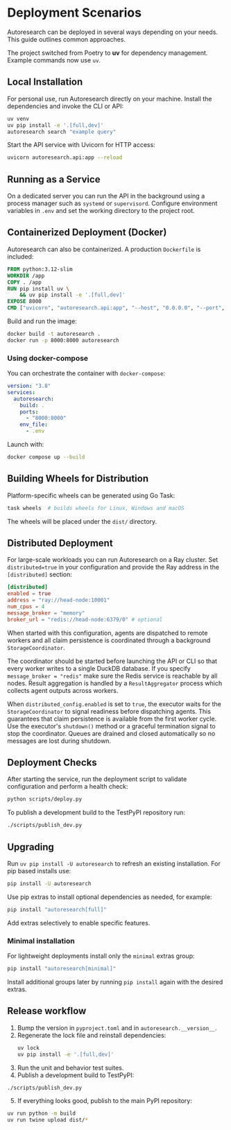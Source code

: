 # Deployment Scenarios

Autoresearch can be deployed in several ways depending on your needs. This guide outlines common approaches.

The project switched from Poetry to **uv** for dependency management. Example commands now use `uv`.

## Local Installation

For personal use, run Autoresearch directly on your machine. Install the dependencies and invoke the CLI or API:

```bash
uv venv
uv pip install -e '.[full,dev]'
autoresearch search "example query"
```

Start the API service with Uvicorn for HTTP access:

```bash
uvicorn autoresearch.api:app --reload
```

## Running as a Service

On a dedicated server you can run the API in the background using a process manager such as `systemd` or `supervisord`. Configure environment variables in `.env` and set the working directory to the project root.

## Containerized Deployment (Docker)

Autoresearch can also be containerized. A production `Dockerfile` is included:

```Dockerfile
FROM python:3.12-slim
WORKDIR /app
COPY . /app
RUN pip install uv \
    && uv pip install -e '.[full,dev]'
EXPOSE 8000
CMD ["uvicorn", "autoresearch.api:app", "--host", "0.0.0.0", "--port", "8000"]
```

Build and run the image:

```bash
docker build -t autoresearch .
docker run -p 8000:8000 autoresearch
```

### Using docker-compose

You can orchestrate the container with `docker-compose`:

```yaml
version: "3.8"
services:
  autoresearch:
    build: .
    ports:
      - "8000:8000"
    env_file:
      - .env
```

Launch with:

```bash
docker compose up --build
```

## Building Wheels for Distribution

Platform-specific wheels can be generated using Go Task:

```bash
task wheels  # builds wheels for Linux, Windows and macOS
```

The wheels will be placed under the `dist/` directory.

## Distributed Deployment

For large-scale workloads you can run Autoresearch on a Ray cluster.  Set
`distributed=true` in your configuration and provide the Ray address in the
`[distributed]` section:

```toml
[distributed]
enabled = true
address = "ray://head-node:10001"
num_cpus = 4
message_broker = "memory"
broker_url = "redis://head-node:6379/0" # optional
```

When started with this configuration, agents are dispatched to remote workers and all
claim persistence is coordinated through a background `StorageCoordinator`.

The coordinator should be started before launching the API or CLI so that every
worker writes to a single DuckDB database. If you specify `message_broker = "redis"`
make sure the Redis service is reachable by all nodes. Result aggregation is
handled by a `ResultAggregator` process which collects agent outputs across
workers.

When `distributed_config.enabled` is set to `true`, the executor waits for the
`StorageCoordinator` to signal readiness before dispatching agents. This
guarantees that claim persistence is available from the first worker cycle. Use
the executor's `shutdown()` method or a graceful termination signal to stop the
coordinator. Queues are drained and closed automatically so no messages are
lost during shutdown.

## Deployment Checks

After starting the service, run the deployment script to validate configuration and perform a health check:

```bash
python scripts/deploy.py
```

To publish a development build to the TestPyPI repository run:

```bash
./scripts/publish_dev.py
```
## Upgrading
Run `uv pip install -U autoresearch` to refresh an existing installation.
For pip based installs use:
```bash
pip install -U autoresearch
```
Use pip extras to install optional dependencies as needed, for example:
```bash
pip install "autoresearch[full]"
```
Add extras selectively to enable specific features.

### Minimal installation
For lightweight deployments install only the `minimal` extras group:
```bash
pip install "autoresearch[minimal]"
```
Install additional groups later by running `pip install` again with the desired
extras.

## Release workflow

1. Bump the version in `pyproject.toml` and in `autoresearch.__version__`.
2. Regenerate the lock file and reinstall dependencies:
   ```bash
   uv lock
   uv pip install -e '.[full,dev]'
   ```
3. Run the unit and behavior test suites.
4. Publish a development build to TestPyPI:

```bash
./scripts/publish_dev.py
```

5. If everything looks good, publish to the main PyPI repository:

```bash
uv run python -m build
uv run twine upload dist/*
```

